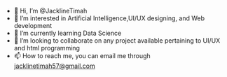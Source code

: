 - 👋 Hi, I’m @JacklineTimah
- 👀 I’m interested in Artificial Intelligence,UI/UX designing, and Web development
- 🌱 I’m currently learning Data Science
- 💞️ I’m looking to collaborate on any project available pertaining to UI/UX and html programming
- 📫 How to reach me, you can email me through jacklinetimah57@gmail.com

<!---
JacklineTimah/JacklineTimah is a ✨ special ✨ repository because its `README.md` (this file) appears on your GitHub profile.
You can click the Preview link to take a look at your changes.
--->
